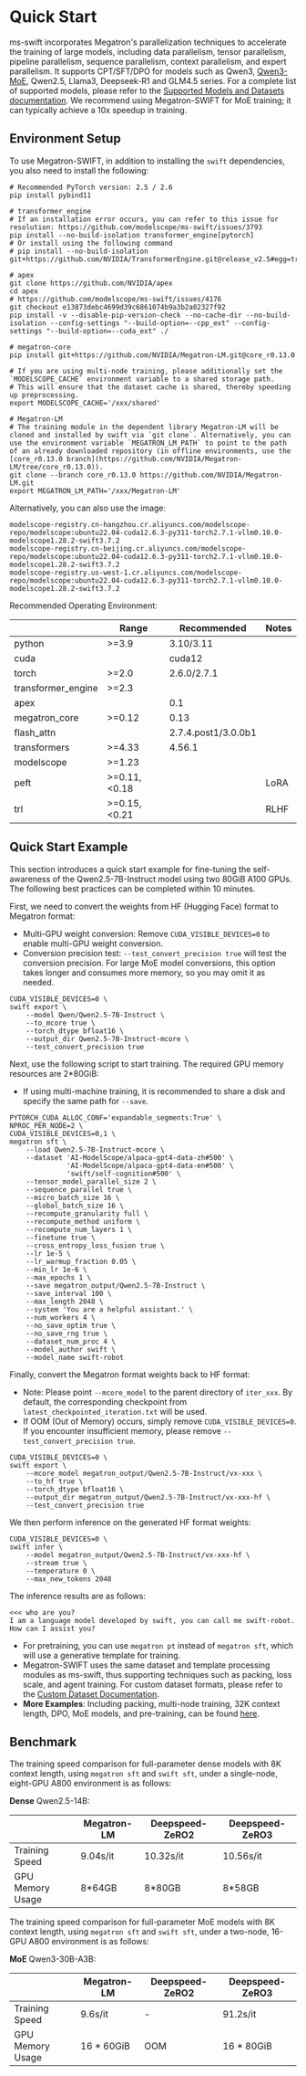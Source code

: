 # Quick Start

ms-swift incorporates Megatron's parallelization techniques to accelerate the training of large models, including data parallelism, tensor parallelism, pipeline parallelism, sequence parallelism, context parallelism, and expert parallelism. It supports CPT/SFT/DPO for models such as Qwen3, [Qwen3-MoE](https://github.com/modelscope/ms-swift/blob/main/examples/megatron/qwen3_moe.sh), Qwen2.5, Llama3, Deepseek-R1 and GLM4.5 series. For a complete list of supported models, please refer to the [Supported Models and Datasets documentation](../Instruction/Supported-models-and-datasets.md). We recommend using Megatron-SWIFT for MoE training; it can typically achieve a 10x speedup in training.

## Environment Setup

To use Megatron-SWIFT, in addition to installing the `swift` dependencies, you also need to install the following:

```shell
# Recommended PyTorch version: 2.5 / 2.6
pip install pybind11

# transformer_engine
# If an installation error occurs, you can refer to this issue for resolution: https://github.com/modelscope/ms-swift/issues/3793
pip install --no-build-isolation transformer_engine[pytorch]
# Or install using the following command
# pip install --no-build-isolation git+https://github.com/NVIDIA/TransformerEngine.git@release_v2.5#egg=transformer_engine[pytorch]

# apex
git clone https://github.com/NVIDIA/apex
cd apex
# https://github.com/modelscope/ms-swift/issues/4176
git checkout e13873debc4699d39c6861074b9a3b2a02327f92
pip install -v --disable-pip-version-check --no-cache-dir --no-build-isolation --config-settings "--build-option=--cpp_ext" --config-settings "--build-option=--cuda_ext" ./

# megatron-core
pip install git+https://github.com/NVIDIA/Megatron-LM.git@core_r0.13.0

# If you are using multi-node training, please additionally set the `MODELSCOPE_CACHE` environment variable to a shared storage path.
# This will ensure that the dataset cache is shared, thereby speeding up preprocessing.
export MODELSCOPE_CACHE='/xxx/shared'

# Megatron-LM
# The training module in the dependent library Megatron-LM will be cloned and installed by swift via `git clone`. Alternatively, you can use the environment variable `MEGATRON_LM_PATH` to point to the path of an already downloaded repository (in offline environments, use the [core_r0.13.0 branch](https://github.com/NVIDIA/Megatron-LM/tree/core_r0.13.0)).
git clone --branch core_r0.13.0 https://github.com/NVIDIA/Megatron-LM.git
export MEGATRON_LM_PATH='/xxx/Megatron-LM'
```

Alternatively, you can also use the image:
```
modelscope-registry.cn-hangzhou.cr.aliyuncs.com/modelscope-repo/modelscope:ubuntu22.04-cuda12.6.3-py311-torch2.7.1-vllm0.10.0-modelscope1.28.2-swift3.7.2
modelscope-registry.cn-beijing.cr.aliyuncs.com/modelscope-repo/modelscope:ubuntu22.04-cuda12.6.3-py311-torch2.7.1-vllm0.10.0-modelscope1.28.2-swift3.7.2
modelscope-registry.us-west-1.cr.aliyuncs.com/modelscope-repo/modelscope:ubuntu22.04-cuda12.6.3-py311-torch2.7.1-vllm0.10.0-modelscope1.28.2-swift3.7.2
```

Recommended Operating Environment:

|        | Range | Recommended | Notes |
|--------------|--------------|-------------|--------------------|
| python       | >=3.9        | 3.10/3.11        |                    |
| cuda         |              | cuda12      |                    |
| torch        | >=2.0        | 2.6.0/2.7.1    |                    |
| transformer_engine    | >=2.3       |         |                  |
| apex |   |  0.1 | |
| megatron_core    | >=0.12       | 0.13      |                  |
| flash_attn    |        | 2.7.4.post1/3.0.0b1   |                  |
| transformers | >=4.33       | 4.56.1      |                    |
| modelscope   | >=1.23       |             |                    |
| peft         | >=0.11,<0.18 |             |      LoRA          |
| trl          | >=0.15,<0.21 |       |      RLHF        |


## Quick Start Example

This section introduces a quick start example for fine-tuning the self-awareness of the Qwen2.5-7B-Instruct model using two 80GiB A100 GPUs. The following best practices can be completed within 10 minutes.

First, we need to convert the weights from HF (Hugging Face) format to Megatron format:
- Multi-GPU weight conversion: Remove `CUDA_VISIBLE_DEVICES=0` to enable multi-GPU weight conversion.
- Conversion precision test: `--test_convert_precision true` will test the conversion precision. For large MoE model conversions, this option takes longer and consumes more memory, so you may omit it as needed.
```shell
CUDA_VISIBLE_DEVICES=0 \
swift export \
    --model Qwen/Qwen2.5-7B-Instruct \
    --to_mcore true \
    --torch_dtype bfloat16 \
    --output_dir Qwen2.5-7B-Instruct-mcore \
    --test_convert_precision true
```

Next, use the following script to start training. The required GPU memory resources are 2*80GiB:
- If using multi-machine training, it is recommended to share a disk and specify the same path for `--save`.
```shell
PYTORCH_CUDA_ALLOC_CONF='expandable_segments:True' \
NPROC_PER_NODE=2 \
CUDA_VISIBLE_DEVICES=0,1 \
megatron sft \
    --load Qwen2.5-7B-Instruct-mcore \
    --dataset 'AI-ModelScope/alpaca-gpt4-data-zh#500' \
              'AI-ModelScope/alpaca-gpt4-data-en#500' \
              'swift/self-cognition#500' \
    --tensor_model_parallel_size 2 \
    --sequence_parallel true \
    --micro_batch_size 16 \
    --global_batch_size 16 \
    --recompute_granularity full \
    --recompute_method uniform \
    --recompute_num_layers 1 \
    --finetune true \
    --cross_entropy_loss_fusion true \
    --lr 1e-5 \
    --lr_warmup_fraction 0.05 \
    --min_lr 1e-6 \
    --max_epochs 1 \
    --save megatron_output/Qwen2.5-7B-Instruct \
    --save_interval 100 \
    --max_length 2048 \
    --system 'You are a helpful assistant.' \
    --num_workers 4 \
    --no_save_optim true \
    --no_save_rng true \
    --dataset_num_proc 4 \
    --model_author swift \
    --model_name swift-robot
```

Finally, convert the Megatron format weights back to HF format:
- Note: Please point `--mcore_model` to the parent directory of `iter_xxx`. By default, the corresponding checkpoint from `latest_checkpointed_iteration.txt` will be used.
- If OOM (Out of Memory) occurs, simply remove `CUDA_VISIBLE_DEVICES=0`. If you encounter insufficient memory, please remove `--test_convert_precision true`.

```shell
CUDA_VISIBLE_DEVICES=0 \
swift export \
    --mcore_model megatron_output/Qwen2.5-7B-Instruct/vx-xxx \
    --to_hf true \
    --torch_dtype bfloat16 \
    --output_dir megatron_output/Qwen2.5-7B-Instruct/vx-xxx-hf \
    --test_convert_precision true
```

We then perform inference on the generated HF format weights:

```shell
CUDA_VISIBLE_DEVICES=0 \
swift infer \
    --model megatron_output/Qwen2.5-7B-Instruct/vx-xxx-hf \
    --stream true \
    --temperature 0 \
    --max_new_tokens 2048
```

The inference results are as follows:

```
<<< who are you?
I am a language model developed by swift, you can call me swift-robot. How can I assist you?
```

- For pretraining, you can use `megatron pt` instead of `megatron sft`, which will use a generative template for training.
- Megatron-SWIFT uses the same dataset and template processing modules as ms-swift, thus supporting techniques such as packing, loss scale, and agent training. For custom dataset formats, please refer to the [Custom Dataset Documentation](../Customization/Custom-dataset.md).
- **More Examples**: Including packing, multi-node training, 32K context length, DPO, MoE models, and pre-training, can be found [here](https://github.com/modelscope/ms-swift/tree/main/examples/megatron).


## Benchmark
The training speed comparison for full-parameter dense models with 8K context length, using `megatron sft` and `swift sft`, under a single-node, eight-GPU A800 environment is as follows:

**Dense** Qwen2.5-14B:


|                  | Megatron-LM | Deepspeed-ZeRO2 | Deepspeed-ZeRO3 |
| ---------------- | ----------- | --------------- | --------------- |
| Training Speed   | 9.04s/it    | 10.32s/it       | 10.56s/it       |
| GPU Memory Usage | 8\*64GB      | 8\*80GB          | 8\*58GB          |


The training speed comparison for full-parameter MoE models with 8K context length, using `megatron sft` and `swift sft`, under a two-node, 16-GPU A800 environment is as follows:

**MoE** Qwen3-30B-A3B:

|                  | Megatron-LM | Deepspeed-ZeRO2 | Deepspeed-ZeRO3 |
| ---------------- | ----------- | --------------- | --------------- |
| Training Speed   | 9.6s/it    | -        | 91.2s/it       |
| GPU Memory Usage | 16 * 60GiB  | OOM             | 16 * 80GiB      |
